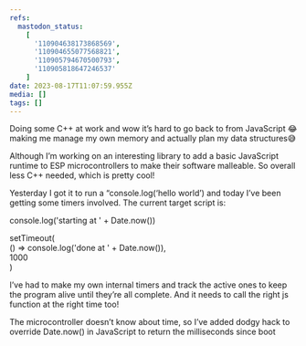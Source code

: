 ```yaml
---
refs:
  mastodon_status:
    [
      '110904638173868569',
      '110904655077568821',
      '110905794670500793',
      '110905818647246537'
    ]
date: 2023-08-17T11:07:59.955Z
media: []
tags: []
---
```


<p>Doing some C++ at work and wow it’s hard to go back to from JavaScript 😂 making me manage my own memory and actually plan my data structures😅</p>

<p>Although I’m working on an interesting library to add a basic JavaScript runtime to ESP microcontrollers to make their software malleable. So overall less C++ needed, which is pretty cool!</p>

<p>Yesterday I got it to run a “console.log(‘hello world’) and today I’ve been getting some timers involved. The current target script is:</p><p>console.log('starting at ' + Date.now())</p><p>setTimeout(<br>  () =&gt; console.log('done at ' + Date.now()), <br>  1000<br>)</p><p>I’ve had to make my own internal timers and track the active ones to keep the program alive until they’re all complete. And it needs to call the right js function  at the right time too!</p>

<p>The microcontroller doesn’t know about time, so I’ve added dodgy hack to override Date.now() in JavaScript to return the milliseconds since boot</p>
